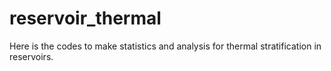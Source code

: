 # reservoir_thermal
Here is the codes to make statistics and analysis for thermal stratification in reservoirs.
